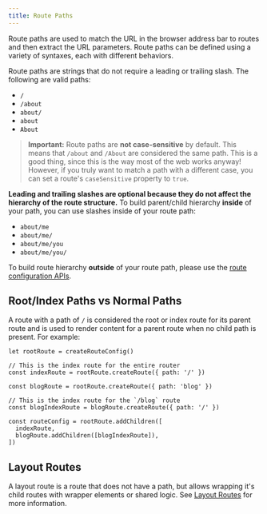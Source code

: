 ```yaml
---
title: Route Paths
---
```


Route paths are used to match the URL in the browser address bar to routes and then extract the URL parameters. Route paths can be defined using a variety of syntaxes, each with different behaviors.

Route paths are strings that do not require a leading or trailing slash. The following are valid paths:

- `/`
- `/about`
- `about/`
- `about`
- `About`

> **Important:** Route paths are **not case-sensitive** by default. This means that `/about` and `/About` are considered the same path. This is a good thing, since this is the way most of the web works anyway! However, if you truly want to match a path with a different case, you can set a route's `caseSensitive` property to `true`.

**Leading and trailing slashes are optional because they do not affect the hierarchy of the route structure.** To build parent/child hierarchy **inside** of your path, you can use slashes inside of your route path:

- `about/me`
- `about/me/`
- `about/me/you`
- `about/me/you/`

To build route hierarchy **outside** of your route path, please use the [route configuration APIs](./route-configs).

## Root/Index Paths vs Normal Paths

A route with a path of `/` is considered the root or index route for its parent route and is used to render content for a parent route when no child path is present. For example:

```tsx
let rootRoute = createRouteConfig()

// This is the index route for the entire router
const indexRoute = rootRoute.createRoute({ path: '/' })

const blogRoute = rootRoute.createRoute({ path: 'blog' })

// This is the index route for the `/blog` route
const blogIndexRoute = blogRoute.createRoute({ path: '/' })

const routeConfig = rootRoute.addChildren([
  indexRoute,
  blogRoute.addChildren([blogIndexRoute]),
])
```

## Layout Routes

A layout route is a route that does not have a path, but allows wrapping it's child routes with wrapper elements or shared logic. See [Layout Routes](layout-routes.md) for more information.
